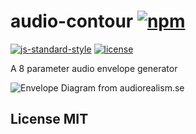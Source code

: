 # audio-contour [![npm](https://img.shields.io/npm/v/audio-contour.svg?style=flat-square)](https://www.npmjs.com/package/audio-contour)

[![js-standard-style](https://img.shields.io/badge/code%20style-standard-brightgreen.svg?style=flat-square)](https://github.com/feross/standard) [![license](https://img.shields.io/npm/l/audio-contour.svg?style=flat-square)](https://www.npmjs.com/package/audio-contour)

A 8 parameter audio envelope generator

![Envelope Diagram from audiorealism.se]()

## License MIT
